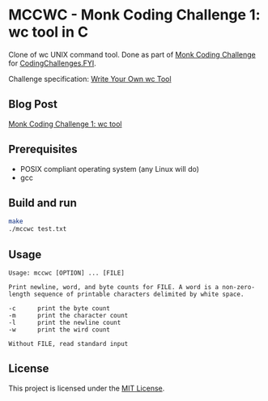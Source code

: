 # MCCWC - Monk Coding Challenge 1: wc tool in C


Clone of wc UNIX command tool. Done as part of [Monk Coding Challenge](https://shellmonk.io/posts/monk-coding-challenge-0-prelude/) for [CodingChallenges.FYI](https://codingchallenges.fyi).

Challenge specification: [Write Your Own wc Tool](https://codingchallenges.fyi/challenges/challenge-wc)

## Blog Post

[Monk Coding Challenge 1: wc tool](https://shellmonk.io/posts/monk-coding-challenge-1-wc/)


## Prerequisites

- POSIX compliant operating system (any Linux will do)
- gcc

## Build and run

```bash
make
./mccwc test.txt
```

## Usage
```
Usage: mccwc [OPTION] ... [FILE]

Print newline, word, and byte counts for FILE. A word is a non-zero-length sequence of printable characters delimited by white space.

-c      print the byte count
-m      print the character count
-l      print the newline count
-w      print the wird count

Without FILE, read standard input
```

## License

This project is licensed under the [MIT License](http://opensource.org/licenses/MIT).
